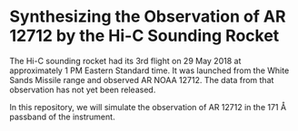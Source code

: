 # Synthesizing the Observation of AR 12712 by the Hi-C Sounding Rocket
The Hi-C sounding rocket had its 3rd flight on 29 May 2018 at approximately 1 PM Eastern Standard time. It was launched from the White Sands Missile range and observed AR NOAA 12712. The data from that observation has not yet been released.

In this repository, we will simulate the observation of AR 12712 in the 171 Å passband of the instrument.
